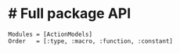 # # Full package API

```@autodocs
Modules = [ActionModels]
Order   = [:type, :macro, :function, :constant]
```
